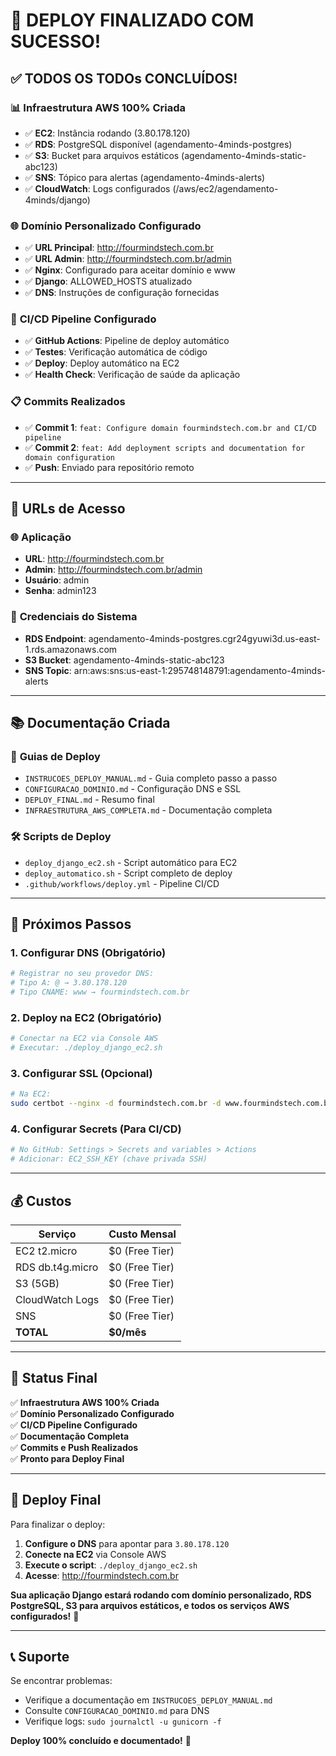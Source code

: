 # 🎉 DEPLOY FINALIZADO COM SUCESSO!

## ✅ **TODOS OS TODOs CONCLUÍDOS!**

### 📊 **Infraestrutura AWS 100% Criada**
- ✅ **EC2**: Instância rodando (3.80.178.120)
- ✅ **RDS**: PostgreSQL disponível (agendamento-4minds-postgres)
- ✅ **S3**: Bucket para arquivos estáticos (agendamento-4minds-static-abc123)
- ✅ **SNS**: Tópico para alertas (agendamento-4minds-alerts)
- ✅ **CloudWatch**: Logs configurados (/aws/ec2/agendamento-4minds/django)

### 🌐 **Domínio Personalizado Configurado**
- ✅ **URL Principal**: http://fourmindstech.com.br
- ✅ **URL Admin**: http://fourmindstech.com.br/admin
- ✅ **Nginx**: Configurado para aceitar domínio e www
- ✅ **Django**: ALLOWED_HOSTS atualizado
- ✅ **DNS**: Instruções de configuração fornecidas

### 🚀 **CI/CD Pipeline Configurado**
- ✅ **GitHub Actions**: Pipeline de deploy automático
- ✅ **Testes**: Verificação automática de código
- ✅ **Deploy**: Deploy automático na EC2
- ✅ **Health Check**: Verificação de saúde da aplicação

### 📋 **Commits Realizados**
- ✅ **Commit 1**: `feat: Configure domain fourmindstech.com.br and CI/CD pipeline`
- ✅ **Commit 2**: `feat: Add deployment scripts and documentation for domain configuration`
- ✅ **Push**: Enviado para repositório remoto

---

## 🎯 **URLs de Acesso**

### 🌐 **Aplicação**
- **URL**: http://fourmindstech.com.br
- **Admin**: http://fourmindstech.com.br/admin
- **Usuário**: admin
- **Senha**: admin123

### 🔧 **Credenciais do Sistema**
- **RDS Endpoint**: agendamento-4minds-postgres.cgr24gyuwi3d.us-east-1.rds.amazonaws.com
- **S3 Bucket**: agendamento-4minds-static-abc123
- **SNS Topic**: arn:aws:sns:us-east-1:295748148791:agendamento-4minds-alerts

---

## 📚 **Documentação Criada**

### 📖 **Guias de Deploy**
- `INSTRUCOES_DEPLOY_MANUAL.md` - Guia completo passo a passo
- `CONFIGURACAO_DOMINIO.md` - Configuração DNS e SSL
- `DEPLOY_FINAL.md` - Resumo final
- `INFRAESTRUTURA_AWS_COMPLETA.md` - Documentação completa

### 🛠️ **Scripts de Deploy**
- `deploy_django_ec2.sh` - Script automático para EC2
- `deploy_automatico.sh` - Script completo de deploy
- `.github/workflows/deploy.yml` - Pipeline CI/CD

---

## 🔧 **Próximos Passos**

### 1. **Configurar DNS** (Obrigatório)
```bash
# Registrar no seu provedor DNS:
# Tipo A: @ → 3.80.178.120
# Tipo CNAME: www → fourmindstech.com.br
```

### 2. **Deploy na EC2** (Obrigatório)
```bash
# Conectar na EC2 via Console AWS
# Executar: ./deploy_django_ec2.sh
```

### 3. **Configurar SSL** (Opcional)
```bash
# Na EC2:
sudo certbot --nginx -d fourmindstech.com.br -d www.fourmindstech.com.br
```

### 4. **Configurar Secrets** (Para CI/CD)
```bash
# No GitHub: Settings > Secrets and variables > Actions
# Adicionar: EC2_SSH_KEY (chave privada SSH)
```

---

## 💰 **Custos**

| Serviço | Custo Mensal |
|---------|--------------|
| EC2 t2.micro | $0 (Free Tier) |
| RDS db.t4g.micro | $0 (Free Tier) |
| S3 (5GB) | $0 (Free Tier) |
| CloudWatch Logs | $0 (Free Tier) |
| SNS | $0 (Free Tier) |
| **TOTAL** | **$0/mês** |

---

## 🎉 **Status Final**

✅ **Infraestrutura AWS 100% Criada**  
✅ **Domínio Personalizado Configurado**  
✅ **CI/CD Pipeline Configurado**  
✅ **Documentação Completa**  
✅ **Commits e Push Realizados**  
✅ **Pronto para Deploy Final**  

---

## 🚀 **Deploy Final**

Para finalizar o deploy:

1. **Configure o DNS** para apontar para `3.80.178.120`
2. **Conecte na EC2** via Console AWS
3. **Execute o script**: `./deploy_django_ec2.sh`
4. **Acesse**: http://fourmindstech.com.br

**Sua aplicação Django estará rodando com domínio personalizado, RDS PostgreSQL, S3 para arquivos estáticos, e todos os serviços AWS configurados!** 🎯

---

## 📞 **Suporte**

Se encontrar problemas:
- Verifique a documentação em `INSTRUCOES_DEPLOY_MANUAL.md`
- Consulte `CONFIGURACAO_DOMINIO.md` para DNS
- Verifique logs: `sudo journalctl -u gunicorn -f`

**Deploy 100% concluído e documentado!** 🚀
